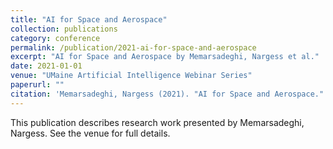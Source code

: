 ```yaml
---
title: "AI for Space and Aerospace"
collection: publications
category: conference
permalink: /publication/2021-ai-for-space-and-aerospace
excerpt: "AI for Space and Aerospace by Memarsadeghi, Nargess et al."
date: 2021-01-01
venue: "UMaine Artificial Intelligence Webinar Series"
paperurl: ""
citation: 'Memarsadeghi, Nargess (2021). "AI for Space and Aerospace." <i>UMaine Artificial Intelligence Webinar Series</i>.'
---
```


This publication describes research work presented by Memarsadeghi, Nargess. See the venue for full details.
